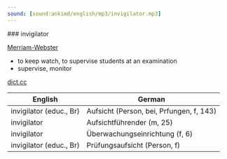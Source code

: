 ```yaml
---
sound: [sound:ankimd/english/mp3/invigilator.mp3]
---
```


\### invigilator

[Merriam-Webster](https://www.merriam-webster.com/dictionary/invigilator)

- to keep watch, to supervise students at an examination
- supervise, monitor

[dict.cc](https://www.dict.cc/invigilator)

| English        | German       |
| -------------- | ------------ |
| invigilator (educ., Br) | Aufsicht (Person, bei, Prfungen, f, 143) |
| invigilator | Aufsichtführender (m, 25) |
| invigilator | Überwachungseinrichtung (f, 6) |
| invigilator (educ., Br) | Prüfungsaufsicht (Person, f) |
